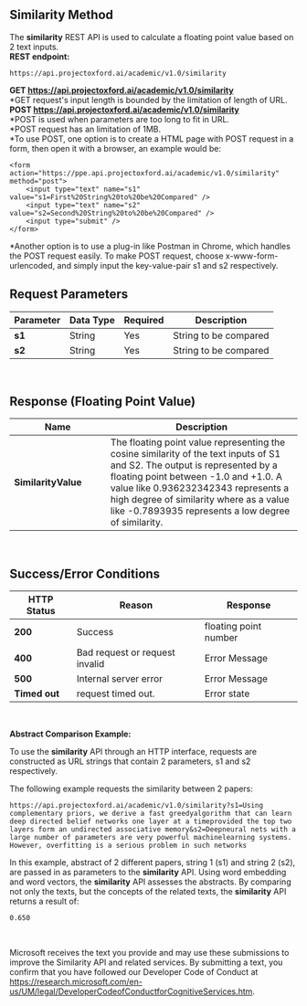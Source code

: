 <!-- 
NavPath: Academic Knowledge API
LinkLabel: Similarity Method
Url:Academic-Knowledge-API/documentation/SimilarityMethod
Weight: 75
-->

## Similarity Method

The **similarity** REST API is used to calculate a floating point value based on 2 text inputs. 
<br>
**REST endpoint:**
```
https://api.projectoxford.ai/academic/v1.0/similarity
```
**GET https://api.projectoxford.ai/academic/v1.0/similarity**
<br>
\*GET request's input length is bounded by the limitation of length of URL.
<br>
**POST https://api.projectoxford.ai/academic/v1.0/similarity**
<br>
\*POST is used when parameters are too long to fit in URL.
<br>
\*POST request has an limitation of 1MB.
<br>
\*To use POST, one option is to create a HTML page with POST request in a form, then open it with a browser, an example would be:
```
<form action="https://ppe.api.projectoxford.ai/academic/v1.0/similarity" method="post">
    <input type="text" name="s1" value="s1=First%20String%20to%20be%20Compared" />
    <input type="text" name="s2" value="s2=Second%20String%20to%20be%20Compared" />
    <input type="submit" />
</form>
```
\*Another option is to use a plug-in like Postman in Chrome, which handles the POST request easily. To make POST request, choose x-www-form-urlencoded, and simply input the key-value-pair s1 and s2 respectively.

## Request Parameters
Parameter        |Data Type      |Required | Description
----------|----------|----------|------------
**s1**        |String   |Yes  |String to be compared
**s2**        |String   |Yes  |String to be compared


<br>

## Response (Floating Point Value)
Name | Description
--------|---------
**SimilarityValue**        |The floating point value representing the cosine similarity of the text inputs of S1 and S2. The output is represented by a floating point between -1.0 and +1.0. A value like 0.936232342343 represents a high degree of similarity where as a value like -0.7893935 represents a low degree of similarity. 
<br>

## Success/Error Conditions
HTTP Status | Reason | Response
-----------|----------|--------
**200**         |Success | floating point number
**400**         | Bad request or request invalid | Error Message      
**500**         |Internal server error | Error Message
**Timed out**     | request timed out.  | Error state
<br>

**Abstract Comparison Example:**

To use the **similarity** API through an HTTP interface, requests are constructed as URL strings that contain 2 parameters, s1 and s2 respectively.

The following example requests the similarity between 2 papers:
```
https://api.projectoxford.ai/academic/v1.0/similarity?s1=Using complementary priors, we derive a fast greedyalgorithm that can learn deep directed belief networks one layer at a timeprovided the top two layers form an undirected associative memory&s2=Deepneural nets with a large number of parameters are very powerful machinelearning systems. However, overfitting is a serious problem in such networks
```
In this example, abstract of 2 different papers, string 1 (s1) and string 2 (s2), are passed in as parameters to the **similarity** API. Using word embedding and word vectors, the **similarity** API assesses the abstracts. By comparing not only the texts, but the concepts of the related texts, the **similarity** API returns a result of:
```
0.650
```
<br>

Microsoft receives the text you provide and may use these submissions to improve the Similarity API and related services. By submitting a text, you confirm that you have followed our Developer Code of Conduct at https://research.microsoft.com/en-us/UM/legal/DeveloperCodeofConductforCognitiveServices.htm.
